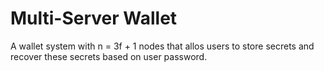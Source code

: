 # Multi-Server Wallet

A wallet system with n = 3f + 1 nodes that allos users to store secrets and
recover these secrets based on user password.
